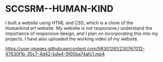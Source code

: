 # SCCSRM--HUMAN-KIND

I built a website using HTML and CSS, which is a clone of the Humankind.art website. My website is not responsive,I understand the importance of responsive design, and I plan on incorporating this into my projects.
I have also uploaded the working video of my website. 

https://user-images.githubusercontent.com/98301261/230767012-47630f1b-35c7-4d42-bde4-5f00ba74afc1.mp4

